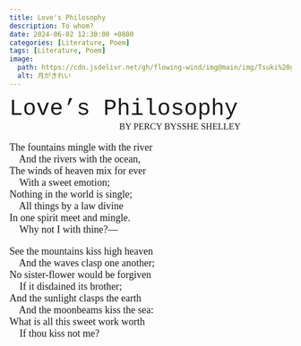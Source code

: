 ```yaml
---
title: Love's Philosophy
description: To whom?
date: 2024-06-02 12:30:00 +0800
categories: [Literature, Poem]
tags: [Literature, Poem]
image:
  path: https://cdn.jsdelivr.net/gh/flowing-wind/img@main/img/Tsuki%20ga%20Kirei.jpg
  alt: 月がきれい
---
```


<font face="Courier" style="font-size: 40px;">
Love’s Philosophy
<br>
</font>
<font face="Bradley Hand" style="font-size: 16px;">
&emsp;&emsp;&emsp;&emsp;&emsp;&emsp;&emsp;&emsp;&emsp;&emsp;&emsp;&emsp;
BY PERCY BYSSHE SHELLEY
<br>
</font>

<pre style="font-family: 'Comic Sans MS'; font-size: 18px;">
The fountains mingle with the river 
    And the rivers with the ocean,
The winds of heaven mix for ever 
    With a sweet emotion;
Nothing in the world is single;
    All things by a law divine 
In one spirit meet and mingle.
    Why not I with thine?—
</pre>
<pre style="font-family: 'Comic Sans MS'; font-size: 18px">
See the mountains kiss high heaven 
    And the waves clasp one another;
No sister-flower would be forgiven 
    If it disdained its brother;
And the sunlight clasps the earth 
    And the moonbeams kiss the sea:
What is all this sweet work worth 
    If thou kiss not me?
</pre>
